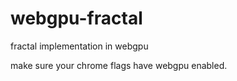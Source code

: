 # webgpu-fractal

fractal implementation in webgpu 

make sure your chrome flags have webgpu enabled.
